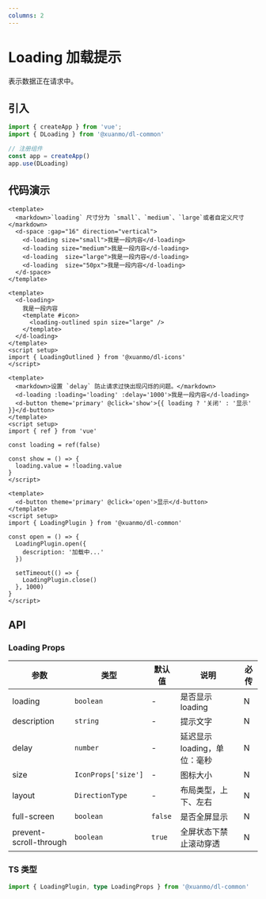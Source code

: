 ```yaml
---
columns: 2
---
```


# Loading 加载提示

表示数据正在请求中。

## 引入

```typescript
import { createApp } from 'vue';
import { DLoading } from '@xuanmo/dl-common'

// 注册组件
const app = createApp()
app.use(DLoading)
```

## 代码演示

```vue title=基础用法 playground=1pauthc
<template>
  <markdown>`loading` 尺寸分为 `small`、`medium`、`large`或者自定义尺寸</markdown>
  <d-space :gap="16" direction="vertical">
    <d-loading size="small">我是一段内容</d-loading>
    <d-loading size="medium">我是一段内容</d-loading>
    <d-loading  size="large">我是一段内容</d-loading>
    <d-loading  size="50px">我是一段内容</d-loading>
  </d-space>
</template>
```

```vue title=自定义图标 playground=3a9mlhn
<template>
  <d-loading>
    我是一段内容
    <template #icon>
      <loading-outlined spin size="large" />
    </template>
  </d-loading>
</template>
<script setup>
import { LoadingOutlined } from '@xuanmo/dl-icons'
</script>
```

```vue title=延迟 playground=27u1bsu
<template>
  <markdown>设置 `delay` 防止请求过快出现闪烁的问题。</markdown>
  <d-loading :loading='loading' :delay='1000'>我是一段内容</d-loading>
  <d-button theme='primary' @click='show'>{{ loading ? '关闭' : '显示' }}</d-button>
</template>
<script setup>
import { ref } from 'vue'

const loading = ref(false)

const show = () => {
  loading.value = !loading.value
}
</script>
```

```vue title=服务模式调用 playground=1tv982r
<template>
  <d-button theme='primary' @click='open'>显示</d-button>
</template>
<script setup>
import { LoadingPlugin } from '@xuanmo/dl-common'

const open = () => {
  LoadingPlugin.open({
    description: '加载中...'
  })

  setTimeout(() => {
    LoadingPlugin.close()
  }, 1000)
}
</script>
```

## API

### Loading Props

|参数|类型|默认值|说明|必传|
|---|----|-----|---|----|
|loading|`boolean`|-|是否显示 loading|N|
|description|`string`|-|提示文字|N|
|delay|`number`|-|延迟显示 loading，单位：毫秒|N|
|size|`IconProps['size']`|-|图标大小|N|
|layout|`DirectionType`|-|布局类型，上下、左右|N|
|full-screen|`boolean`|`false`|是否全屏显示|N|
|prevent-scroll-through|`boolean`|`true`|全屏状态下禁止滚动穿透|N|

### TS 类型

```ts
import { LoadingPlugin, type LoadingProps } from '@xuanmo/dl-common'
```
